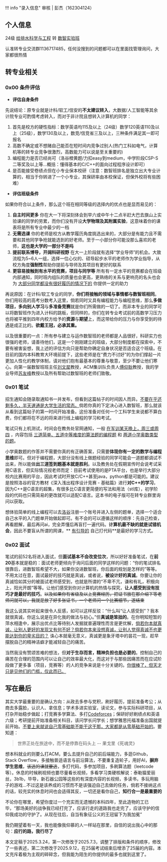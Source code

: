 !!! info "录入信息"
    审核 | 彭杰（162304124）

## 个人信息

24级 <u>给排水科学与工程</u> 转 <u>数智实验班</u>

认准转专业交流群1136717485，任何没搜到的问题都可以在里面找管理询问，大家都很热情

## 转专业相关

### 0x00 条件评估

- **评估自身条件**

先说结论：原专业就是计科/软工/信安的**不太建议转入**，大数据/人工智能等其余计院专业可酌情考虑转入，而对于非计院且想转入计算机的同学：

1. 首先是校方的硬性指标：数学英语均115及以上（24级）数学120英语110及以上（25级），数学130及以上，数竞/信竞省三及以上，三种条件满足其一即可报名
2. 高数不确定或不想赌自己能否在短时间内竞争过别人(热门工科如电气，计算机等的转专业竞争很激烈，高数能力可以说是至关重要的)
3. 编程能力是否已经尚可（洛谷橙黄题/力扣easy到medium，中学阶段CSP-S二等奖及以上等...概括：懂得基本的C/C++的面向过程程序设计即可）
4. 是否能接受卷绩点但在小专业保本校研（注意：数智班排名是独立出大专业计算的，相当于你转进了一个小专业，其保研率由本校保证，但保外校将有些困难）

- **评估班级条件**

如果你符合以上条件，那么这个班在相同等级的选择内的优点也是显而易见的：

1. **自主时间更多** 你在大一下将深刻体会到早六或中午十二点半赶大巴去旗山上实验课的同学的劳累，而你们没有开设**大学物理及其附属实验**，这意味着你的课表将是所有专业中最少的一档
2. **无需选课** 你的老师是校方从教学履历角度挑选出来的，大部分是有能力且不需要和其他同学争抢就能选到的好老师。至于一小部分你可能没那么喜欢的老师，**这也是大学的一部分不是吗**
3. **提前联系博导，开阔科研视野** 在大一上阶段就有选择“学业导师”的机会。大致流程为5~6人一组，选择一位心仪的、硕导起步水平的老师作为学业指导，从校方角度**强制性**帮助你提前与导师及其项目有更好的联系
4. **更容易接触到有水平的竞赛，项目与同学等** 所有有一定水平的竞赛都会在班级内部通知，同时班内组队的质量也会更高，更熟络的关系与更响亮的名头也会为 <u>大部分同学都没有很好履历的情况下的</u> 你提供一定的助力

再说原因：在计科/软工专业的同学，**你们将接触的领域与事情都与数智班相同**。你们用较高的高考分数考入这里，倘若同时又具有编程能力与编程思维，那么**多做项目，多向别人学习**与**多准备竞赛**就是你们所需做的一切了。而非本专业的同学可以将数智班作为进入计科的跳板，但同样的，你们在转专业考试前的高数学习压力也将被平推到四年内校方给予的**资源**与**期望**上，而这带给你的压力与你享受到的待遇是成正比的。**欲戴王冠，必承其重。**

以及很重要的一点：所有参与建立与运作数智班的老师都是人品很好，科研实力也很强的老师，请善待他们，这是一个刚刚建立的班级，大部分制度都在探索中，不要有被害妄想，我上述的评估方向只是帮助你确定自身状况是否适合这个班级。在目前的国内本科教育大环境前提下，这些老师是在“费力不讨好”的为你们撑起一片更加人性化的教学体制，请对他们抱有最基本的尊重与敬意，至少不要让他们寒心。向第一届数智班班主任[刘文犀](https://csip.fzu.edu.cn/?page_id=175)教授，ACM集训队负责人[傅仰耿](https://ccds.fzu.edu.cn/info/1206/8489.htm)教授，我的学业导师[苏友峰](https://ccds.fzu.edu.cn/info/1207/8293.htm)教授以及所有帮助过数智班的老师们致敬。

### 0x01 笔试

招生通知会随录取通知书一并发布，但看到这篇帖子的时间因人而异。<u>不要在乎还剩多久，半天速通是大学生活的常态。</u>倘若你真的下定决心进入数智班，那么就该从看到这篇帖子的第一时间开始准备。这份准备对任何一个工科学生来说都不算白费，你们都将在不远的将来进行线上编程的学习和考试。

笔试只有上机测试，时间会在教务处官网通知，一般 <u>在军训某天晚上，周三或周四</u> ，内容包括 <u>三道简单、五道中等难度的算法题的编程题</u> 和 <u>两道小学奥数类型的题</u>。

小学奥数题的作答并不需要你真的有正确答案，只需要**体现你有一定的数学与编程思维**即可。但对于编程题，大部分没有线上做题经验的同学可能会一道题都调试不出来，所以能做**出三道签到题基本就是胜利**。以及教务处在假期宣传时会说考试采用C语言，但实际情况视老师而定：目前考试使用的是PTA平台，也是举行大部分校内比赛用的平台，因此考试时开放C/C++甚至java，python都是可能的。建议是按照洛谷的官方教材《深入浅出程序设计竞赛 - 基础篇》进行**对C++的学习**，因为C++是C语言的超集，有很多比C语言更简便的写法和用法（stl库），初学阶段的代码也只需简易的更改就可以适配C语言。这本书的电子版可在转专业群里询问以获取。

想体验简单的线上编程可以去[洛谷](https://www.luogu.com.cn/)注册一个账号并进入左侧的题单，选择一个适合自己水平的入门题单开始做起即可。有不会的可以遵循这样的顺序：先自己检查，再看题解，最后再问ai，完全弄懂后再盲打一遍代码。**计算机最不缺的就是试错机会**，因此不要盲从所谓的网课，** <u>有引导的</u> 自己打代码**是最好的学习方式。

### 0x02 面试

笔试的前52名将进入面试，但**面试基本不会改变位次**，所以好好准备笔试，在**前20**基本就是稳的：面试老师更倾向于询问后面的同学这样的问题：“你的笔试排名很靠后，进数智班希望不大，如果你没进数智班，你后面的规划是怎样的”等等。不用太过在意，面试最好的技巧就是真诚，或者说，**被设计好的真诚**。你要让你的真诚恰如其分的被面试老师感受到，也就是所谓的“不卑不亢，谦和有礼，积极向上，阳光开朗”等等。让他们感受到你对计算机的热情与探究，**让人感受到没有技巧才是最好的技巧**。~~以及如果你有省级及以上竞赛经历，把证书放在那介绍下等老师问就可以，我就是放了好多张证书，一个老师问一个比赛细节，遂结束~~

我这么说其实听起来很令人反感，如可以这样反驳：“什么叫“让人感受到”？我本就很真诚，你这么说是在异化我的做法与初心。”但**真诚是笨拙的**。在你明知短暂的萍水相逢中，展示出优点比等待别人发掘就普遍理性而言是更优解，<u>倘若你本就真诚，让别人更好的发现又有何不好？倘若你本来没想真诚，让别人觉得真诚不也更能达到你的卑劣目的？</u> 诛心本就毫无意义，真诚更是象牙塔中的昙花一现，趁早摆脱自己的精神洁癖才能减轻自己的痛苦。

当然我没有赞颂苦难的想法，但**对于生存而言，精神负担也是必要的**。控制自己的痛苦在合理的范围内可以让自己的效率最大化，而这对于与那些因痛苦而在应试阶段做了更多事（项目，竞赛等）的人的竞争来说是十分关键的。<u>你很棒了，但天才只是见他们的门槛，仅此而已。</u>

## 写在最后

其实大学最重要的是确认方向：从政去多参与党积，刷好履历，提前准备考公；从商去多露脸，认识人、拿信息；学术多进实验室，读论文，参与实际科研项目，从打杂开始稳步做起；打竞赛多学算法、多打[Codeforces](https://codeforces.com/)；保研好好刷绩点和英语六级；考研提前开始准备相关科目，该问学长问学长；想学雅思托福准备出国就提前开始。<u>不要上来就说自己零基础能不能干这干那，大家都是从零基础开始的</u>。要知道：

> 世界正处在旅途中，而不是停靠在码头上 -- 果戈里《死魂灵》

想本科就业的则要么打ACM，要么去提升自己的前后端能力，多逛Github，Stack Overflow，多接触普适语言与前沿算法，不要重复造轮子，用好AI，**摒弃学生思维**，~~该逃的课就要逃~~，多打代码，多参加项目，多刷算法题（leetcode等）。休息的时候刷视频也要尽量看长视频，多看学习类硬核解说：泰勒猫爱丽丝，3b1b，毕导，新石器公园等这些的有深度内容的长视频，多读书，多玩用脑子的游戏...不过这是该养成的习惯而不是该强迫自己去做的任务，倘若不接纳这点的话，较充实的休息时间也会适得其反，一切还是看你自己，**知行合一是最重要的**

不论你在哪里，希望你度过一个充实而无遗憾的本科四年，至此造物的工已毕，“那场美好的战争我已经打完了，应该行走的道路我也走完了，应该守护的信仰我成功的守护了。从现在往后，自当有象征公义的王冠留下为我加冕”

我仍期望着有一天，我也能像我仰慕的人一样站在那里，自信的说出我心中的那句：**应行的路，我行尽了**

本文定稿于2025.3.24，第一次修改于2025.7.3，调整了排版和条件的顺序，修改了一些表述，第二次修改于2025.9.12，在25届考试结束后增添了25届的内容。本文充斥着极为主观的碎碎念，但我能为陌生的你提供的最多也就到这里了。
